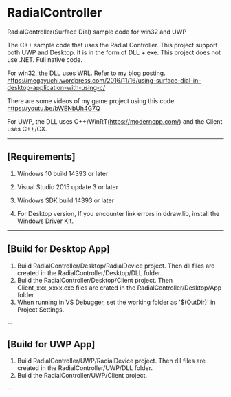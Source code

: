 # RadialController
RadialController(Surface Dial) sample code for win32 and UWP

The C++ sample code that uses the Radial Controller.
This project support both UWP and Desktop.
It is in the form of DLL + exe.
This project does not use .NET. Full native code.

For win32, the DLL uses WRL. Refer to my blog posting.
https://megayuchi.wordpress.com/2016/11/16/using-surface-dial-in-desktop-application-with-using-c/

There are some videos of my game project using this code.
https://youtu.be/bWENbUh4G7Q

For UWP, the DLL uses C++/WinRT(https://moderncpp.com/) and the Client uses C++/CX.

---

[Requirements]
-
1. Windows 10 build 14393 or later

2. Visual Studio 2015 update 3 or later

3. Windows SDK build 14393 or later

4. For Desktop version, If you encounter link errors in ddraw.lib, install the Windows Driver Kit.

---

[Build for Desktop App]
-
1. Build RadialController/Desktop/RadialDevice project. Then dll files are created in the RadialController/Desktop/DLL folder.
2. Build the RadialController/Desktop/Client project. Then Client_xxx_xxxx.exe files are crated in the RadialController/Desktop/App folder
3. When running in VS Debugger, set the working folder as '$(OutDir)' in Project Settings.

--

[Build for UWP App]
-
1. Build RadialController/UWP/RadialDevice project. Then dll files are created in the RadialController/UWP/DLL folder.
2. Build the RadialController/UWP/Client project. 

--
